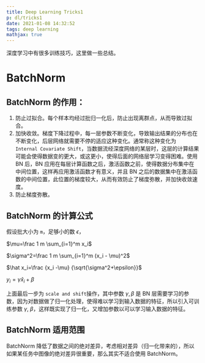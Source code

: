 ```yaml
---
title: Deep Learning Tricks1
p: dl/tricks1
date: 2021-01-08 14:32:52
tags: deep learning
mathjax: true
---
```

深度学习中有很多训练技巧，这里做一些总结。
<!-- more -->
# BatchNorm
## BatchNorm 的作用：
1. 防止过拟合。每个样本均经过批归一化后，防止出现离群点，从而导致过拟合。
2. 加快收敛。梯度下降过程中，每一层参数不断变化，导致输出结果的分布也在不断变化，后层网络就需要不停的适应这种变化。通常称这种变化为 `Internal Covariate Shift`，当数据流经深度网络的某层时，这层的计算结果可能会使得数据变的更大，或这更小，使得后面的网络层学习变得困难。使用 BN 后，BN 应用在每层计算函数之后，激活函数之前，使得数据分布集中在中间位置，这样再应用激活函数才有意义，并且 BN 之后的数据集中在激活函数的中间位置，此位置的梯度较大，从而有效防止了梯度弥散，并加快收敛速度。
3. 防止梯度弥散。

## BatchNorm 的计算公式
假设批大小为 `m`，足够小的数 $\epsilon$，

$\mu=\frac 1 m \sum_{i=1}^m x_i$

$\sigma^2=\frac 1 m \sum_{i=1}^m (x_i - \mu)^2$

$\hat x_i=\frac {x_i -\mu} {\sqrt{\sigma^2+\epsilon}}$

$y_i=\gamma \hat x_i+\beta$

上面最后一步为 `scale and shift`操作，其中参数 $\gamma, \beta$ 是 BN 层需要学习的参数，因为对数据做了归一化处理，使得难以学习到输入数据的特征，所以引入可训练参数 $\gamma, \ \beta$，这样既实现了归一化，又增加参数以可以学习输入数据的特征。

## BatchNorm 适用范围
BatchNorm 降低了数据之间的绝对差异，考虑相对差异（归一化带来的），所以如果某任务中图像的绝对差异很重要，那么其实不适合使用 BatchNorm。